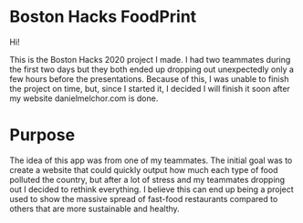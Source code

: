 # Boston Hacks FoodPrint
Hi!

This is the Boston Hacks 2020 project I made. I had two teammates during the first two days but they both ended up dropping out unexpectedly only a few hours before the presentations. Because of this, I was unable to finish the project on time, but, since I started it, I decided I will finish it soon after my website danielmelchor.com is done.

# Purpose
The idea of this app was from one of my teammates. The initial goal was to create a website that could quickly output how much each type of food polluted the country, but after a lot of stress and my teammates dropping out I decided to rethink everything. I believe this can end up being a project used to show the massive spread of fast-food restaurants compared to others that are more sustainable and healthy.

